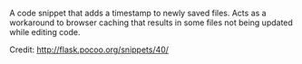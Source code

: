 A code snippet that adds a timestamp to newly saved files. Acts as a workaround to browser caching that results in some files not being updated while editing code. 

Credit: http://flask.pocoo.org/snippets/40/
